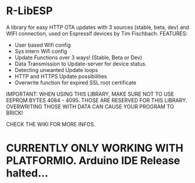# R-LibESP
A library for easy HTTP OTA updates with 3 sources (stable, beta, dev) and WIFI connection, used on Espressif devices by Tim Fischbach.
FEATURES:
- User based Wifi config
- Sys intern Wifi config
- Update Functions over 3 ways! (Stable, Beta or Dev)
- Data Transmission to Update-server for device status.
- Detecting unwanted Update loops
- HTTP and HTTPS Update possibilities
- Overwrite function for expired SSL root certificate

IMPORTANT: WHEN USING THIS LIBRARY, MAKE SURE NOT TO USE EEPROM BYTES 4084 - 4095. THOSE ARE RESERVED FOR THIS LIBRARY. OVERWRITING THOSE WITH DATA CAN CAUSE YOUR PROGRAM TO BRICK!

CHECK THE WIKI FOR MORE INFOS.

# CURRENTLY ONLY WORKING WITH PLATFORMIO. Arduino IDE Release halted...
